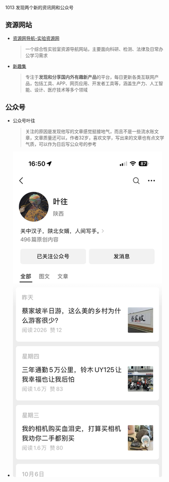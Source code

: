 1013 发现两个新的资讯网和公众号

## 资源网站

- [资源网导航-实验资源网](https://dh.labr.cc/#type-13)

  > 一个综合性实验室资源导航网站，主要面向科研、检测、法律及日常办公学习需求

- [新趣集](https://xinquji.com/)

  > 专注于**发现和分享国内外有趣新产品**的平台，每日更新各类互联网产品，包括工具、APP、网页应用、开发者工具等，涵盖生产力、人工智能、设计、医疗技术等多个领域

## 公众号

- 公众号叶往

  > 关注的原因是发现他写的文章感觉挺接地气，而且不是一些流水账文章，文章质量还可以，作者32岁，喜欢文学，写出来的文章也有点文学气质，可以作为日后写公众号的参考

- ![image-20251013165052095](https://raw.githubusercontent.com/Pancakekkk/picGo/main/20251013165052265.png)